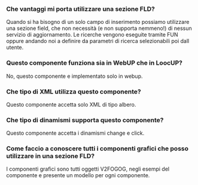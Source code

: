### **Che vantaggi mi porta utilizzare una sezione FLD?**

Quando si ha bisogno di un solo campo di inserimento possiamo utilizzare una sezione field, che non necessità (e non supporta nemmeno!) di nessun servizio di aggiornamento. Le ricerche vengono eseguite tramite FUN oppure andando noi a definire da parametri di ricerca selezionabili poi dall utente.

### **Questo componente funziona sia in WebUP che in LoocUP?**

No, questo componente e implementato solo in webup.

### **Che tipo di XML utilizza questo componente?**

Questo componente accetta solo XML di tipo albero.

### **Che tipo di dinamismi supporta questo componente?**

Questo componente accetta i dinamismi change e click.

### **Come faccio a conoscere tutti i componenti grafici che posso utilizzare in una sezione FLD?**

I componenti grafici sono tutti oggetti V2FOGOG, negli esempi del componente e presente un modello per ogni componente.
